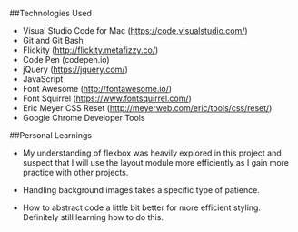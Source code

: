 ##Technologies Used
- Visual Studio Code for Mac (https://code.visualstudio.com/)
- Git and Git Bash
- Flickity (http://flickity.metafizzy.co/)
- Code Pen (codepen.io)
- jQuery (https://jquery.com/)
- JavaScript
- Font Awesome (http://fontawesome.io/)
- Font Squirrel (https://www.fontsquirrel.com/)
- Eric Meyer CSS Reset (http://meyerweb.com/eric/tools/css/reset/)
- Google Chrome Developer Tools



##Personal Learnings
- My understanding of flexbox was heavily explored in this project and suspect that I will use the layout module more efficiently as I gain more practice with other projects.

- Handling background images takes a specific type of patience.

- How to abstract code a little bit better for more efficient styling. Definitely still learning how to do this.